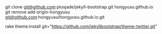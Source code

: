 


git clone git@github.com:plusjade/jekyll-bootstrap.git hongyusu.github.io
git remove add origin-hongyusu git@github.com:hongyusu/hongyusu.github.io.git

rake theme:install git="https://github.com/jekyllbootstrap/theme-twitter.git"
